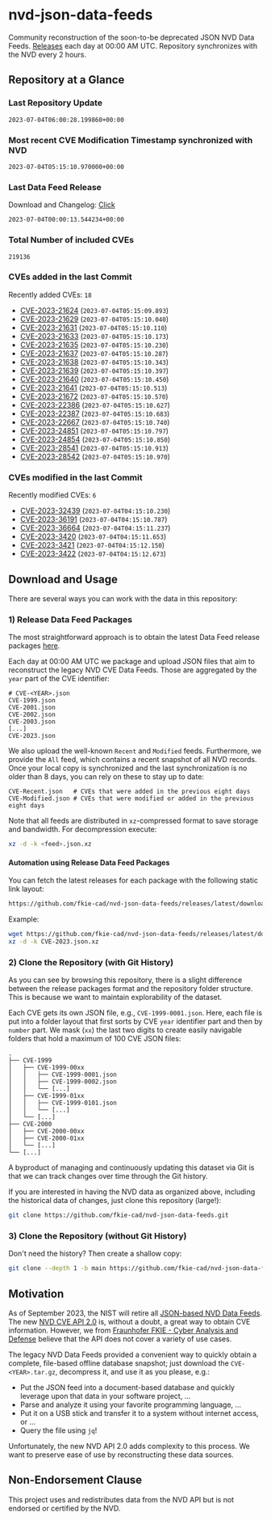 # nvd-json-data-feeds

Community reconstruction of the soon-to-be deprecated JSON NVD Data Feeds. 
[Releases](https://github.com/fkie-cad/nvd-json-data-feeds/releases/latest) each day at 00:00 AM UTC.
Repository synchronizes with the NVD every 2 hours.

## Repository at a Glance

### Last Repository Update

```plain
2023-07-04T06:00:28.199860+00:00
```

### Most recent CVE Modification Timestamp synchronized with NVD

```plain
2023-07-04T05:15:10.970000+00:00
```

### Last Data Feed Release

Download and Changelog: [Click](https://github.com/fkie-cad/nvd-json-data-feeds/releases/latest)

```plain
2023-07-04T00:00:13.544234+00:00
```

### Total Number of included CVEs

```plain
219136
```

### CVEs added in the last Commit

Recently added CVEs: `18`

* [CVE-2023-21624](CVE-2023/CVE-2023-216xx/CVE-2023-21624.json) (`2023-07-04T05:15:09.893`)
* [CVE-2023-21629](CVE-2023/CVE-2023-216xx/CVE-2023-21629.json) (`2023-07-04T05:15:10.040`)
* [CVE-2023-21631](CVE-2023/CVE-2023-216xx/CVE-2023-21631.json) (`2023-07-04T05:15:10.110`)
* [CVE-2023-21633](CVE-2023/CVE-2023-216xx/CVE-2023-21633.json) (`2023-07-04T05:15:10.173`)
* [CVE-2023-21635](CVE-2023/CVE-2023-216xx/CVE-2023-21635.json) (`2023-07-04T05:15:10.230`)
* [CVE-2023-21637](CVE-2023/CVE-2023-216xx/CVE-2023-21637.json) (`2023-07-04T05:15:10.287`)
* [CVE-2023-21638](CVE-2023/CVE-2023-216xx/CVE-2023-21638.json) (`2023-07-04T05:15:10.343`)
* [CVE-2023-21639](CVE-2023/CVE-2023-216xx/CVE-2023-21639.json) (`2023-07-04T05:15:10.397`)
* [CVE-2023-21640](CVE-2023/CVE-2023-216xx/CVE-2023-21640.json) (`2023-07-04T05:15:10.450`)
* [CVE-2023-21641](CVE-2023/CVE-2023-216xx/CVE-2023-21641.json) (`2023-07-04T05:15:10.513`)
* [CVE-2023-21672](CVE-2023/CVE-2023-216xx/CVE-2023-21672.json) (`2023-07-04T05:15:10.570`)
* [CVE-2023-22386](CVE-2023/CVE-2023-223xx/CVE-2023-22386.json) (`2023-07-04T05:15:10.627`)
* [CVE-2023-22387](CVE-2023/CVE-2023-223xx/CVE-2023-22387.json) (`2023-07-04T05:15:10.683`)
* [CVE-2023-22667](CVE-2023/CVE-2023-226xx/CVE-2023-22667.json) (`2023-07-04T05:15:10.740`)
* [CVE-2023-24851](CVE-2023/CVE-2023-248xx/CVE-2023-24851.json) (`2023-07-04T05:15:10.797`)
* [CVE-2023-24854](CVE-2023/CVE-2023-248xx/CVE-2023-24854.json) (`2023-07-04T05:15:10.850`)
* [CVE-2023-28541](CVE-2023/CVE-2023-285xx/CVE-2023-28541.json) (`2023-07-04T05:15:10.913`)
* [CVE-2023-28542](CVE-2023/CVE-2023-285xx/CVE-2023-28542.json) (`2023-07-04T05:15:10.970`)


### CVEs modified in the last Commit

Recently modified CVEs: `6`

* [CVE-2023-32439](CVE-2023/CVE-2023-324xx/CVE-2023-32439.json) (`2023-07-04T04:15:10.230`)
* [CVE-2023-36191](CVE-2023/CVE-2023-361xx/CVE-2023-36191.json) (`2023-07-04T04:15:10.787`)
* [CVE-2023-36664](CVE-2023/CVE-2023-366xx/CVE-2023-36664.json) (`2023-07-04T04:15:11.237`)
* [CVE-2023-3420](CVE-2023/CVE-2023-34xx/CVE-2023-3420.json) (`2023-07-04T04:15:11.653`)
* [CVE-2023-3421](CVE-2023/CVE-2023-34xx/CVE-2023-3421.json) (`2023-07-04T04:15:12.150`)
* [CVE-2023-3422](CVE-2023/CVE-2023-34xx/CVE-2023-3422.json) (`2023-07-04T04:15:12.673`)


## Download and Usage

There are several ways you can work with the data in this repository:

### 1) Release Data Feed Packages

The most straightforward approach is to obtain the latest Data Feed release packages [here](https://github.com/fkie-cad/nvd-json-data-feeds/releases/latest).

Each day at 00:00 AM UTC we package and upload JSON files that aim to reconstruct the legacy NVD CVE Data Feeds.
Those are aggregated by the `year` part of the CVE identifier:

```
# CVE-<YEAR>.json
CVE-1999.json
CVE-2001.json
CVE-2002.json
CVE-2003.json
[...]
CVE-2023.json
```

We also upload the well-known `Recent` and `Modified` feeds.
Furthermore, we provide the `All` feed, which contains a recent snapshot of all NVD records.
Once your local copy is synchronized and the last synchronization is no older than 8 days, you can rely on these to stay up to date:

```plain
CVE-Recent.json   # CVEs that were added in the previous eight days
CVE-Modified.json # CVEs that were modified or added in the previous eight days
```

Note that all feeds are distributed in `xz`-compressed format to save storage and bandwidth.
For decompression execute:

```sh
xz -d -k <feed>.json.xz
```


#### Automation using Release Data Feed Packages

You can fetch the latest releases for each package with the following static link layout:

```sh
https://github.com/fkie-cad/nvd-json-data-feeds/releases/latest/download/CVE-<YEAR>.json.xz
```

Example:

```sh
wget https://github.com/fkie-cad/nvd-json-data-feeds/releases/latest/download/CVE-2023.json.xz
xz -d -k CVE-2023.json.xz
```

### 2) Clone the Repository (with Git History)

As you can see by browsing this repository, there is a slight difference between the release packages format and the repository folder structure.
This is because we want to maintain explorability of the dataset.

Each CVE gets its own JSON file, e.g., `CVE-1999-0001.json`.
Here, each file is put into a folder layout that first sorts by CVE `year` identifier part and then by `number` part.
We mask (`xx`) the last two digits to create easily navigable folders that hold a maximum of 100 CVE JSON files:

```plain
.
├── CVE-1999
│   ├── CVE-1999-00xx
│   │   ├── CVE-1999-0001.json
│   │   ├── CVE-1999-0002.json
│   │   └── [...]
│   ├── CVE-1999-01xx
│   │   ├── CVE-1999-0101.json
│   │   └── [...]
│   └── [...]
├── CVE-2000
│   ├── CVE-2000-00xx
│   ├── CVE-2000-01xx
│   └── [...]
└── [...]
```

A byproduct of managing and continuously updating this dataset via Git is that we can track changes over time through the Git history.

If you are interested in having the NVD data as organized above, including the historical data of changes, just clone this repository (large!):

```sh
git clone https://github.com/fkie-cad/nvd-json-data-feeds.git
```

### 3) Clone the Repository (without Git History)

Don't need the history? Then create a shallow copy:

```sh
git clone --depth 1 -b main https://github.com/fkie-cad/nvd-json-data-feeds.git
```

## Motivation

As of September 2023, the NIST will retire all [JSON-based NVD Data Feeds](https://nvd.nist.gov/vuln/data-feeds#divRetirementBanner-1).
The new [NVD CVE API 2.0](https://nvd.nist.gov/developers/vulnerabilities) is, without a doubt, a great way to obtain CVE information.
However, we from [Fraunhofer FKIE - Cyber Analysis and Defense](https://www.fkie.fraunhofer.de/en/departments/cad.html) believe that the API does not cover a variety of use cases.

The legacy NVD Data Feeds provided a convenient way to quickly obtain a complete, file-based offline database snapshot; just download the `CVE-<YEAR>.tar.gz`, decompress it, and use it as you please, e.g.:

* Put the JSON feed into a document-based database and quickly leverage upon that data in your software project, ...
* Parse and analyze it using your favorite programming language, ...
* Put it on a USB stick and transfer it to a system without internet access, or ...
* Query the file using `jq`!

Unfortunately, the new NVD API 2.0 adds complexity to this process.
We want to preserve ease of use by reconstructing these data sources.

## Non-Endorsement Clause

This project uses and redistributes data from the NVD API but is not endorsed or certified by the NVD.